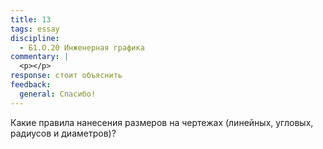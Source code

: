 ```yaml
---
title: 13
tags: essay
discipline:
  - Б1.О.20 Инженерная графика
commentary: |
  <p></p>
response: стоит объяснить
feedback:
  general: Cпасибо!
---
```


Какие правила нанесения размеров на чертежах (линейных, угловых, радиусов и диаметров)?